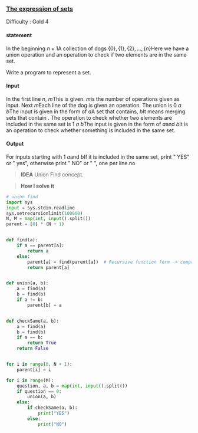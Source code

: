 ### [The expression of sets](https://www.acmicpc.net/problem/1717)

Difficulty : Gold 4

#### statement
In the beginning
$n+1$A collection of dogs
$\{0\}, \{1\}, \{2\}, \dots , \{n\}$Here we have a union operation and an operation to check if two elements are in the same set.

Write a program to represent a set.


#### Input

In the first line
$n$,
$m$This is given.
$m$is the number of operations given as input. Next
$m$Each line of the dog is given an operation. The union is
$0$ 
$a$ 
$b$The input is given in the form of
$a$A set that contains,
$b$It means merging sets that contain . The operation to check whether two elements are included in the same set is
$1$ 
$a$ 
$b$The input is given in the form of
$a$and
$b$It is an operation to check whether something is included in the same set.
#### Output

For inputs starting with 1
$a$and
$b$If it is included in the same set, print " YES" or " yes", otherwise print " NO" or " ", one per line.no


>**IDEA**
Union Find concept. 

>**How I solve it**

```python
# union find
import sys
input = sys.stdin.readline
sys.setrecursionlimit(100000)
N, M = map(int, input().split())
parent = [0] * (N + 1)


def find(a):
    if a == parent[a]:
        return a
    else:
        parent[a] = find(parent[a])  # Recursive function form -> compress the paths.
        return parent[a]


def union(a, b):
    a = find(a)
    b = find(b)
    if a != b:
        parent[b] = a


def checkSame(a, b):
    a = find(a)
    b = find(b)
    if a == b:
        return True
    return False


for i in range(0, N + 1):
    parent[i] = i

for i in range(M):
    question, a, b = map(int, input().split())
    if question == 0:
        union(a, b)
    else:
        if checkSame(a, b):
            print("YES")
        else:
            print("NO")


```

